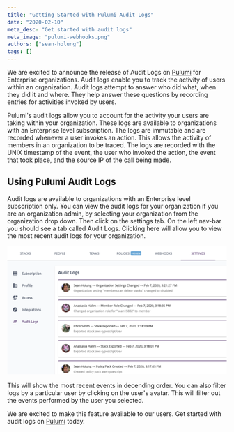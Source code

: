 ```yaml
---
title: "Getting Started with Pulumi Audit Logs"
date: "2020-02-10"
meta_desc: "Get started with audit logs"
meta_image: "pulumi-webhooks.png"
authors: ["sean-holung"]
tags: []
---
```


We are excited to announce the release of Audit Logs on
[Pulumi](https://app.pulumi.com) for Enterprise organizations.
Audit logs enable you to track the activity of users within an
organization. Audit logs attempt to answer who did what, when
they did it and where. They help answer these questions
by recording entries for activities invoked by users.

Pulumi's audit logs allow you to account for the activity your
users are taking within your organization. These logs are available to
organizations with an Enterprise level subscription. The logs are immutable and
are recorded whenever a user invokes an action. This allows the activity
of members in an organization to be traced.
The logs are recorded with the UNIX timestamp of the event, the user
who invoked the action, the event that took place, and the source IP 
of the call being made.

## Using Pulumi Audit Logs

Audit logs are available to organizations with an Enterprise level subscription
only. You can view the audit logs for your organization if you
are an organization admin, by selecting your organization from the
organization drop down. Then click on the settings tab. On the left nav-bar 
you should see a tab called Audit Logs. Clicking here will allow you to view 
the most recent audit logs for your organization.

![auditlogs](./auditlogs.png)

This will show the most recent events in decending order. You can
also filter logs by a particular user by clicking on the user's avatar. This will
filter out the events performed by the user you selected.

We are excited to make this feature available to our users. 
Get started with audit logs on [Pulumi](https://app.pulumi.com) today.
